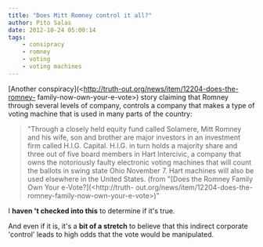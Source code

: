 ```yaml
---
title: "Does Mitt Romney control it all?"
author: Pito Salas
date: 2012-10-24 05:00:14
tags:
    - consipracy
    - romney
    - voting
    - voting machines
---
```



[Another conspiracy](<http://truth-out.org/news/item/12204-does-the-romney-
family-now-own-your-e-vote>) story claiming that Romney through several levels
of company, controls a company that makes a type of voting machine that is
used in many parts of the country:

> "Through a closely held equity fund called Solamere, Mitt Romney and his
> wife, son and brother are major investors in an investment firm called
> H.I.G. Capital. H.I.G. in turn holds a majority share and three out of five
> board members in Hart Intercivic, a company that owns the notoriously faulty
> electronic voting machines that will count the ballots in swing state Ohio
> November 7. Hart machines will also be used elsewhere in the United States.
> (from "[Does the Romney Family Own Your e-Vote?](<http://truth-
> out.org/news/item/12204-does-the-romney-family-now-own-your-e-vote>)"

I **haven 't checked into this** to determine if it's true.

And even if it is, it's a **bit of a stretch** to believe that this indirect
corporate 'control' leads to high odds that the vote would be manipulated.


